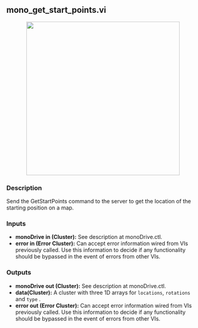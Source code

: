 ## mono_get_start_points.vi
<p align="center">
<img src="https://github.com/monoDriveIO/documentation/raw/master/WikiPhotos/LV_client/utilities/mono__get__start__pointsc.png" 
width="400"  />
</p>

### Description 
Send the GetStartPoints command to the server to get the location of the starting position on a map.

### Inputs
- **monoDrive in (Cluster):** See description at monoDrive.ctl.
- **error in (Error Cluster):** Can accept error information wired from VIs previously called. Use this information to decide if any functionality should be bypassed in the event of errors from other VIs.


### Outputs
- **monoDrive out (Cluster):** See description at monoDrive.ctl.
- **data(Cluster):** A cluster with three 1D arrays for `locations`, `rotations` and `type` .
- **error out (Error Cluster):** Can accept error information wired from VIs previously called. Use this information to decide if any functionality should be bypassed in the event of errors from other VIs.

